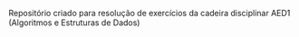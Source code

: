 Repositório criado para resolução de exercícios da cadeira disciplinar AED1 (Algoritmos e Estruturas de Dados)
